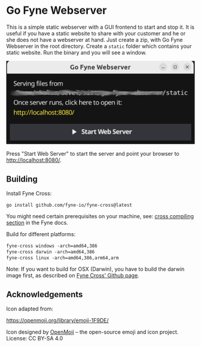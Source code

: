 # Go Fyne Webserver

This is a simple static webserver with a GUI frontend to start and stop it. It is useful if you have a static website
to share with your customer and he or she does not have a webserver at hand. Just create a zip, with Go Fyne Webserver
in the root directory. Create a `static` folder which contains your static website. Run the binary and you will see
a window.

![Ubuntu](doc/FyneUbuntu.png)

Press "Start Web Server" to start the server and point your browser to [http://localhost:8080/](http://localhost:8080/).


## Building

Install Fyne Cross:

```shell
go install github.com/fyne-io/fyne-cross@latest
```

You might need certain prerequisites on your machine, see:
[cross compiling section](https://developer.fyne.io/started/cross-compiling#compiling-from-a-development-computer) in
the Fyne docs.

Build for different platforms:

```shell
fyne-cross windows -arch=amd64,386
fyne-cross darwin -arch=amd64,386
fyne-cross linux -arch=amd64,386,arm64,arm
```

Note: If you want to build for OSX (Darwin), you have to build the darwin image first, as described on
[Fyne Cross' Github page](https://github.com/fyne-io/fyne-cross).


## Acknowledgements

Icon adapted from:

https://openmoji.org/library/emoji-1F9DE/

Icon designed by [OpenMoji](https://openmoji.org/) – the open-source emoji and icon project. License: CC BY-SA 4.0
